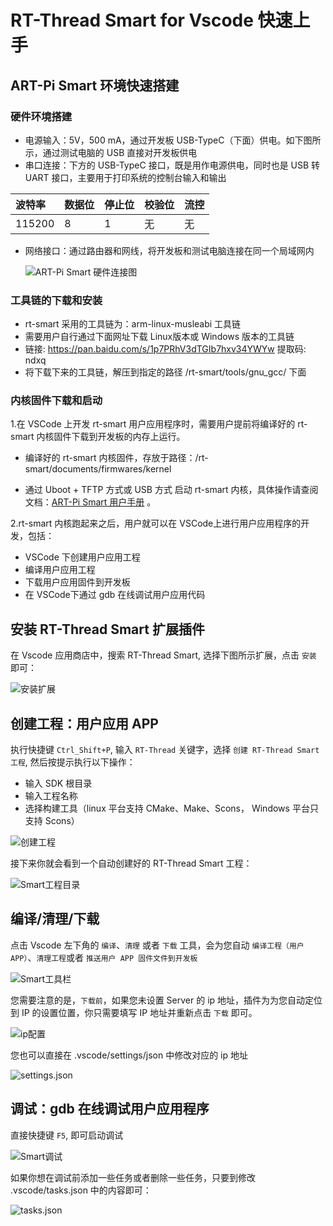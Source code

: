 # RT-Thread Smart for Vscode 快速上手

## ART-Pi Smart 环境快速搭建

### 硬件环境搭建

- 电源输入：5V，500 mA，通过开发板 USB-TypeC（下面）供电。如下图所示，通过测试电脑的 USB 直接对开发板供电
- 串口连接：下方的 USB-TypeC 接口，既是用作电源供电，同时也是 USB 转 UART 接口，主要用于打印系统的控制台输入和输出

| 波特率 | 数据位 | 停止位 | 校验位 | 流控 |
| :----- | ------ | ------ | ------ | ---- |
| 115200 | 8      | 1      | 无     | 无   |

- 网络接口：通过路由器和网线，将开发板和测试电脑连接在同一个局域网内

  ![ART-Pi Smart 硬件连接图](figures/ART-Pi_Smart_硬件连接图.drawio.png)

### 工具链的下载和安装

- rt-smart 采用的工具链为：arm-linux-musleabi 工具链
- 需要用户自行通过下面网址下载 Linux版本或 Windows 版本的工具链
- 链接: https://pan.baidu.com/s/1p7PRhV3dTGIb7hxv34YWYw 提取码: ndxq 
- 将下载下来的工具链，解压到指定的路径 /rt-smart/tools/gnu_gcc/ 下面

### 内核固件下载和启动

1.在 VSCode 上开发 rt-smart 用户应用程序时，需要用户提前将编译好的 rt-smart 内核固件下载到开发板的内存上运行。

- 编译好的 rt-smart 内核固件，存放于路径：/rt-smart/documents/firmwares/kernel 

- 通过 Uboot + TFTP 方式或 USB 方式 启动 rt-smart 内核，具体操作请查阅文档：[ART-Pi Smart 用户手册](documents/art_pi_smart_user_manual/README.md) 。

2.rt-smart 内核跑起来之后，用户就可以在 VSCode上进行用户应用程序的开发，包括：

- VSCode 下创建用户应用工程
- 编译用户应用工程
- 下载用户应用固件到开发板
- 在 VSCode下通过 gdb 在线调试用户应用代码



## 安装 RT-Thread Smart 扩展插件

在 Vscode 应用商店中，搜索 RT-Thread Smart,  选择下图所示扩展，点击 `安装` 即可：

![安装扩展](figures/smart_install.png)

## 创建工程：用户应用 APP

执行快捷键 `Ctrl_Shift+P`, 输入 `RT-Thread` 关键字，选择 `创建 RT-Thread Smart 工程`, 然后按提示执行以下操作：

- 输入 SDK 根目录
- 输入工程名称
- 选择构建工具（linux 平台支持 CMake、Make、Scons， Windows 平台只支持 Scons） 

![创建工程](figures/smart_create_project.png)

接下来你就会看到一个自动创建好的 RT-Thread Smart 工程：

![Smart工程目录](figures/smart_project.png) 



## 编译/清理/下载

点击 Vscode 左下角的 `编译`、`清理` 或者 `下载` 工具，会为您自动 `编译工程（用户 APP）`、`清理工程`或者 `推送用户 APP 固件文件到开发板`

![Smart工具栏](figures/smart_tool.png) 

您需要注意的是，`下载前`，如果您未设置 Server 的 ip 地址，插件为为您自动定位到 IP 的设置位置，你只需要填写 IP 地址并重新点击 `下载` 即可。

![ip配置](figures/smart_server_ip.png)

您也可以直接在 .vscode/settings/json 中修改对应的 ip 地址

![settings.json](figures/smart_settings_json.png)

## 调试：gdb 在线调试用户应用程序

直接快捷键 `F5`, 即可启动调试

![Smart调试](figures/smart_debug.png)

如果你想在调试前添加一些任务或者删除一些任务，只要到修改 .vscode/tasks.json 中的内容即可：

![tasks.json](figures/smart_tasks_json.png)